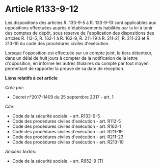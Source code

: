 # Article R133-9-12

Les dispositions des articles R. 133-9-5 à R. 133-9-10 sont applicables aux oppositions effectuées auprès d'établissements
habilités par la loi à tenir des comptes de dépôt, sous réserve de l'application des dispositions des articles R. 112-5, R.
162-1 à R. 162-9, R. 211-19 à R. 211-21, R. 211-23 et R. 213-10 du code des procédures civiles d'exécution. 

Lorsque l'opposition est effectuée sur un compte joint, le tiers détenteur, dans un délai de huit jours à compter de la
notification de la lettre d'opposition, en informe les autres titulaires du compte par tout moyen permettant de rapporter la
preuve de sa date de réception.

**Liens relatifs à cet article**

_Créé par_:

  - Décret n°2017-1409 du 25 septembre 2017 - art. 1

_Cite_:

  - Code de la sécurité sociale. - art. R133-9-5
  - Code des procédures civiles d'exécution - art. R112-5
  - Code des procédures civiles d'exécution - art. R162-1
  - Code des procédures civiles d'exécution - art. R211-19
  - Code des procédures civiles d'exécution - art. R211-23
  - Code des procédures civiles d'exécution - art. R213-10

_Anciens textes_:

  - Code de la sécurité sociale. - art. R652-9 (T)

